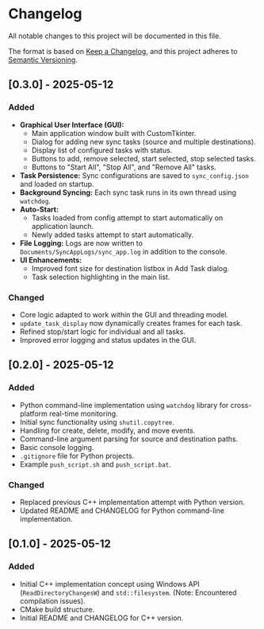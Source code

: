 # Changelog

All notable changes to this project will be documented in this file.

The format is based on [Keep a Changelog](https://keepachangelog.com/en/1.0.0/),
and this project adheres to [Semantic Versioning](https://semver.org/spec/v2.0.0.html).

## [0.3.0] - 2025-05-12

### Added

* **Graphical User Interface (GUI):**
    * Main application window built with CustomTkinter.
    * Dialog for adding new sync tasks (source and multiple destinations).
    * Display list of configured tasks with status.
    * Buttons to add, remove selected, start selected, stop selected tasks.
    * Buttons to "Start All", "Stop All", and "Remove All" tasks.
* **Task Persistence:** Sync configurations are saved to `sync_config.json` and loaded on startup.
* **Background Syncing:** Each sync task runs in its own thread using `watchdog`.
* **Auto-Start:**
    * Tasks loaded from config attempt to start automatically on application launch.
    * Newly added tasks attempt to start automatically.
* **File Logging:** Logs are now written to `Documents/SyncAppLogs/sync_app.log` in addition to the console.
* **UI Enhancements:**
    * Improved font size for destination listbox in Add Task dialog.
    * Task selection highlighting in the main list.

### Changed

* Core logic adapted to work within the GUI and threading model.
* `update_task_display` now dynamically creates frames for each task.
* Refined stop/start logic for individual and all tasks.
* Improved error logging and status updates in the GUI.

## [0.2.0] - 2025-05-12

### Added

* Python command-line implementation using `watchdog` library for cross-platform real-time monitoring.
* Initial sync functionality using `shutil.copytree`.
* Handling for create, delete, modify, and move events.
* Command-line argument parsing for source and destination paths.
* Basic console logging.
* `.gitignore` file for Python projects.
* Example `push_script.sh` and `push_script.bat`.

### Changed

* Replaced previous C++ implementation attempt with Python version.
* Updated README and CHANGELOG for Python command-line implementation.

## [0.1.0] - 2025-05-12

### Added

* Initial C++ implementation concept using Windows API (`ReadDirectoryChangesW`) and `std::filesystem`. (Note: Encountered compilation issues).
* CMake build structure.
* Initial README and CHANGELOG for C++ version.
